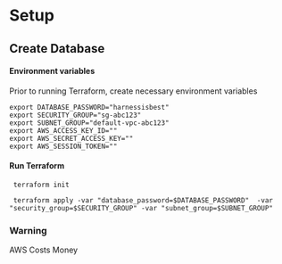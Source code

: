 # Setup

## Create Database

#### Environment variables 
Prior to running Terraform, create necessary environment variables

```
export DATABASE_PASSWORD="harnessisbest"
export SECURITY_GROUP="sg-abc123"
export SUBNET_GROUP="default-vpc-abc123"
export AWS_ACCESS_KEY_ID=""
export AWS_SECRET_ACCESS_KEY=""
export AWS_SESSION_TOKEN=""
```

#### Run Terraform

```
 terraform init
 
 terraform apply -var "database_password=$DATABASE_PASSWORD"  -var "security_group=$SECURITY_GROUP" -var "subnet_group=$SUBNET_GROUP"
```

### Warning
AWS Costs Money